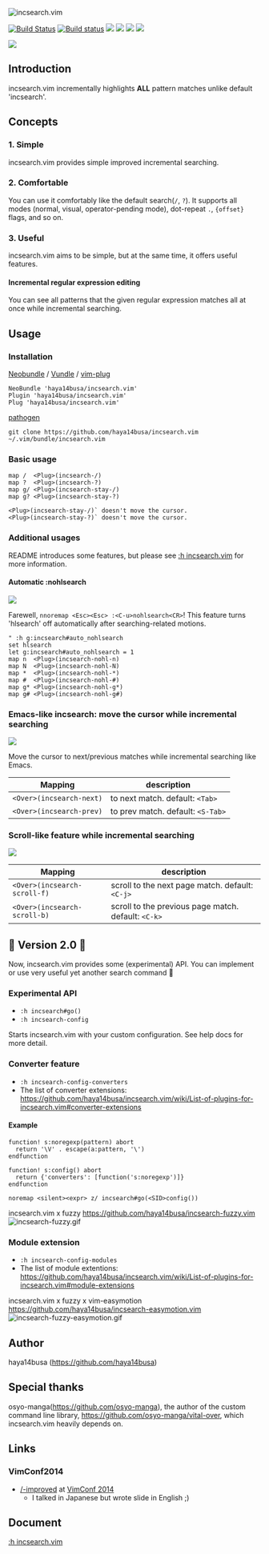![incsearch.vim](https://raw.githubusercontent.com/haya14busa/i/master/incsearch.vim/incsearch_logo.png)

[![Build Status](https://travis-ci.org/haya14busa/incsearch.vim.svg?branch=master)](https://travis-ci.org/haya14busa/incsearch.vim)
[![Build status](https://ci.appveyor.com/api/projects/status/ks6gtsu46c1djoo6/branch/master)](https://ci.appveyor.com/project/haya14busa/incsearch-vim/branch/master)
[![](http://img.shields.io/github/tag/haya14busa/incsearch.vim.svg)](https://github.com/haya14busa/incsearch.vim/releases)
[![](http://img.shields.io/github/issues/haya14busa/incsearch.vim.svg)](https://github.com/haya14busa/incsearch.vim/issues)
[![](http://img.shields.io/badge/license-MIT-blue.svg)](LICENSE)
[![](http://img.shields.io/badge/doc-%3Ah%20incsearch.txt-red.svg)](doc/incsearch.txt)

![](https://raw.githubusercontent.com/haya14busa/i/master/incsearch.vim/incremental_regex_building.gif)

Introduction
------------
incsearch.vim incrementally highlights __ALL__ pattern matches unlike default
'incsearch'.

Concepts
--------

### 1. Simple
incsearch.vim provides simple improved incremental searching.

### 2. Comfortable
You can use it comfortably like the default search(`/`, `?`).
It supports all modes (normal, visual, operator-pending mode), dot-repeat `.`,
`{offset}` flags, and so on.

### 3. Useful
incsearch.vim aims to be simple, but at the same time, it offers useful features.

#### Incremental regular expression editing
You can see all patterns that the given regular expression matches all at once
while incremental searching.

Usage
-----

### Installation

[Neobundle](https://github.com/Shougo/neobundle.vim) / [Vundle](https://github.com/gmarik/Vundle.vim) / [vim-plug](https://github.com/junegunn/vim-plug)

```vim
NeoBundle 'haya14busa/incsearch.vim'
Plugin 'haya14busa/incsearch.vim'
Plug 'haya14busa/incsearch.vim'
```

[pathogen](https://github.com/tpope/vim-pathogen)

```
git clone https://github.com/haya14busa/incsearch.vim ~/.vim/bundle/incsearch.vim
```

### Basic usage
```vim
map /  <Plug>(incsearch-/)
map ?  <Plug>(incsearch-?)
map g/ <Plug>(incsearch-stay-/)
map g? <Plug>(incsearch-stay-?)
```

```vim
<Plug>(incsearch-stay-/)` doesn't move the cursor.
<Plug>(incsearch-stay-?)` doesn't move the cursor.
```

### Additional usages
README introduces some features, but please see [:h incsearch.vim](doc/incsearch.txt) for more information.

#### Automatic :nohlsearch

![](https://raw.githubusercontent.com/haya14busa/i/master/incsearch.vim/incsearch_auto_nohlsearch.gif)

Farewell, `nnoremap <Esc><Esc> :<C-u>nohlsearch<CR>`!
This feature turns 'hlsearch' off automatically after searching-related motions.

```vim
" :h g:incsearch#auto_nohlsearch
set hlsearch
let g:incsearch#auto_nohlsearch = 1
map n  <Plug>(incsearch-nohl-n)
map N  <Plug>(incsearch-nohl-N)
map *  <Plug>(incsearch-nohl-*)
map #  <Plug>(incsearch-nohl-#)
map g* <Plug>(incsearch-nohl-g*)
map g# <Plug>(incsearch-nohl-g#)
```

### Emacs-like incsearch: move the cursor while incremental searching

![](https://cloud.githubusercontent.com/assets/3797062/3866152/40e11c48-1fc4-11e4-8cfd-ace452a19f90.gif)

Move the cursor to next/previous matches while incremental searching like Emacs.

| Mapping                  | description                       |
| ------------------------ | --------------------------------- |
| `<Over>(incsearch-next)` | to next match. default: `<Tab>`   |
| `<Over>(incsearch-prev)` | to prev match. default: `<S-Tab>` |

### Scroll-like feature while incremental searching

![](https://raw.githubusercontent.com/haya14busa/i/master/incsearch.vim/incremental_move_and_scroll.gif)

| Mapping                      | description                                         |
| ------------------------     | ---------------------------------                   |
| `<Over>(incsearch-scroll-f)` | scroll to the next page match. default: `<C-j>`     |
| `<Over>(incsearch-scroll-b)` | scroll to the previous page match. default: `<C-k>` |

:tada: Version 2.0 :tada:
-------------------------
Now, incsearch.vim provides some (experimental) API.
You can implement or use very useful yet another search command :mag_right:

### Experimental API
- `:h incsearch#go()`
- `:h incsearch-config`

Starts incsearch.vim with your custom configuration. See help docs for more detail.

### Converter feature
- `:h incsearch-config-converters`
- The list of converter extensions: https://github.com/haya14busa/incsearch.vim/wiki/List-of-plugins-for-incsearch.vim#converter-extensions

#### Example

```vim
function! s:noregexp(pattern) abort
  return '\V' . escape(a:pattern, '\')
endfunction

function! s:config() abort
  return {'converters': [function('s:noregexp')]}
endfunction

noremap <silent><expr> z/ incsearch#go(<SID>config())
```

incsearch.vim x fuzzy https://github.com/haya14busa/incsearch-fuzzy.vim
![incsearch-fuzzy.gif](https://raw.githubusercontent.com/haya14busa/i/master/incsearch.vim/extensions/incsearch-fuzzy.gif)

### Module extension
- `:h incsearch-config-modules`
- The list of module extentions: https://github.com/haya14busa/incsearch.vim/wiki/List-of-plugins-for-incsearch.vim#module-extensions

incsearch.vim x fuzzy x vim-easymotion https://github.com/haya14busa/incsearch-easymotion.vim
![incsearch-fuzzy-easymotion.gif](https://raw.githubusercontent.com/haya14busa/i/master/incsearch.vim/extensions/incsearch-fuzzy-easymotion.gif)

Author
------
haya14busa (https://github.com/haya14busa)

Special thanks
--------------
osyo-manga(https://github.com/osyo-manga), the author of
the custom command line library, https://github.com/osyo-manga/vital-over,
which incsearch.vim heavily depends on.

Links
-----

### VimConf2014
- [/-improved](https://docs.google.com/presentation/d/1ie2VCSt9onXmoY3v_zxJdMjYJSbAelVR-QExdUQK-Tw/pub?start=false&loop=false&delayms=3000&slide=id.g4e7add63c_05) at [VimConf 2014](http://vimconf.vim-jp.org/2014/)
  - I talked in Japanese but wrote slide in English ;)

Document
--------
[:h incsearch.vim](doc/incsearch.txt)
